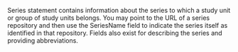 Series statement contains information about the series to which a study unit or group of study units belongs. You may point to the URL of a series repository and then use the SeriesName field to indicate the series itself as identified in that repository. Fields also exist for describing the series and providing abbreviations.